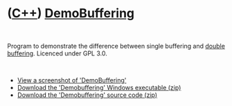 
 

 

 

 

 

([C++](Cpp.md)) [DemoBuffering](CppDemoBuffering.md)
======================================================

 

Program to demonstrate the difference between single buffering and
[double buffering](CppDoubleBuffering.md). Licenced under GPL 3.0.

 

-   [View a screenshot of
    'DemoBuffering'](CppDemoBufferingScreenshot.PNG)
-   [Download the 'Demobuffering' Windows
    executable (zip)](CppDemoBufferingExe.zip)
-   [Download the 'Demobuffering' source
    code (zip)](CppDemoBufferingSource.zip)

 

 

 

 

 

 

